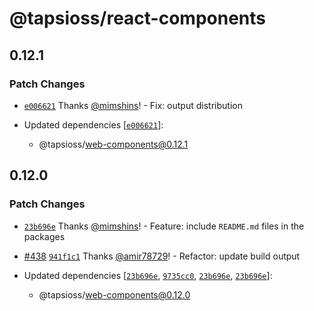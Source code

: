 # @tapsioss/react-components

## 0.12.1

### Patch Changes

- [`e006621`](https://github.com/Tap30/web-components/commit/e00662136bb76b6af1634ee118d9bd3c536bf376)
  Thanks [@mimshins](https://github.com/mimshins)! - Fix: output distribution

- Updated dependencies
  [[`e006621`](https://github.com/Tap30/web-components/commit/e00662136bb76b6af1634ee118d9bd3c536bf376)]:
  - @tapsioss/web-components@0.12.1

## 0.12.0

### Patch Changes

- [`23b696e`](https://github.com/Tap30/web-components/commit/23b696e026181ae123bb3ab3f5adb01c15c664c9)
  Thanks [@mimshins](https://github.com/mimshins)! - Feature: include
  `README.md` files in the packages

- [#438](https://github.com/Tap30/web-components/pull/438)
  [`941f1c1`](https://github.com/Tap30/web-components/commit/941f1c1e995b8cce40d955f1fa100b0b276815db)
  Thanks [@amir78729](https://github.com/amir78729)! - Refactor: update build
  output

- Updated dependencies
  [[`23b696e`](https://github.com/Tap30/web-components/commit/23b696e026181ae123bb3ab3f5adb01c15c664c9),
  [`9735cc0`](https://github.com/Tap30/web-components/commit/9735cc0bb993790a6765fb132e8bd0022283b0be),
  [`23b696e`](https://github.com/Tap30/web-components/commit/23b696e026181ae123bb3ab3f5adb01c15c664c9),
  [`23b696e`](https://github.com/Tap30/web-components/commit/23b696e026181ae123bb3ab3f5adb01c15c664c9)]:
  - @tapsioss/web-components@0.12.0
